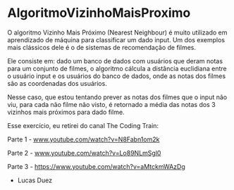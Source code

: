 # AlgoritmoVizinhoMaisProximo

O algoritmo Vizinho Mais Próximo (Nearest Neighbour) é muito utilizado em aprendizado de máquina para classificar um dado input.
Um dos exemplos mais clássicos dele é o de sistemas de recomendação de filmes.

Ele consiste em: dado um banco de dados com usuários que deram notas para um conjunto de filmes, o algoritmo cálcula a distância euclidiana entre o usuário input e os usuários do
banco de dados, onde as notas dos filmes são as coordenadas dos usuários.

Nesse caso, que estou tentando prever as notas dos filmes que o input não viu, para cada não filme não visto, é retornado a média das notas dos 3 vizinhos mais próximos para dado
filme.

Esse exercício, eu retirei do canal The Coding Train:

Parte 1 - www.youtube.com/watch?v=N8Fabn1om2k

Parte 2 - www.youtube.com/watch?v=Lo89NLmSgl0

Parte 3 - https://www.youtube.com/watch?v=aMtckmWAzDg

- Lucas Duez
